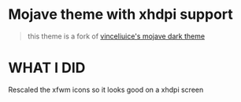 # Mojave theme with xhdpi support

> this theme is a fork of 
[vinceliuice's mojave dark theme](https://github.com/vinceliuice/Mojave-gtk-theme)


# WHAT I DID
Rescaled the xfwm icons so it looks good on a xhdpi screen